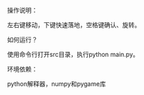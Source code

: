操作说明：

左右键移动，下键快速落地，空格键确认、旋转。

如何运行？

使用命令行打开src目录，执行python main.py。

环境依赖：

python解释器，numpy和pygame库